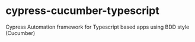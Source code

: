 # cypress-cucumber-typescript
Cypress Automation framework for Typescript based apps using BDD style (Cucumber) 
